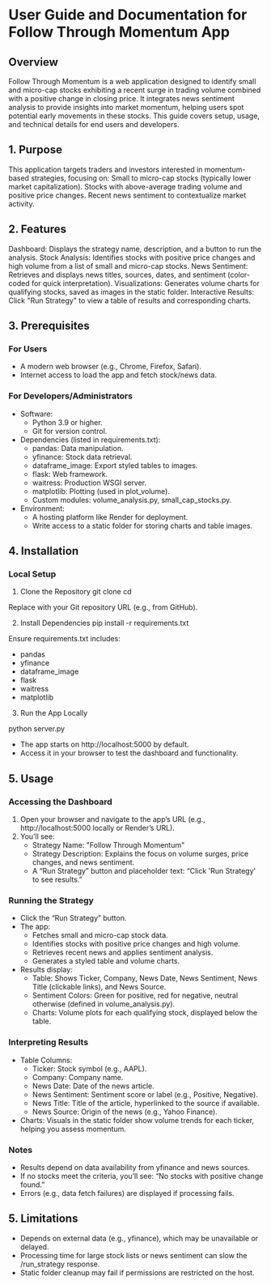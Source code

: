 # User Guide and Documentation for Follow Through Momentum App

## Overview
Follow Through Momentum is a web application designed to identify small and micro-cap stocks exhibiting a recent surge in trading volume combined with a positive change in closing price. It integrates news sentiment analysis to provide insights into market momentum, helping users spot potential early movements in these stocks. This guide covers setup, usage, and technical details for end users and developers.

## 1. Purpose
This application targets traders and investors interested in momentum-based strategies, focusing on: Small to micro-cap stocks (typically lower market capitalization). Stocks with above-average trading volume and positive price changes. Recent news sentiment to contextualize market activity.

## 2. Features
Dashboard: Displays the strategy name, description, and a button to run the analysis. Stock Analysis: Identifies stocks with positive price changes and high volume from a list of small and micro-cap stocks. News Sentiment: Retrieves and displays news titles, sources, dates, and sentiment (color-coded for quick interpretation). Visualizations: Generates volume charts for qualifying stocks, saved as images in the static folder. Interactive Results: Click "Run Strategy" to view a table of results and corresponding charts.

## 3. Prerequisites

### For Users
- A modern web browser (e.g., Chrome, Firefox, Safari).
- Internet access to load the app and fetch stock/news data.

### For Developers/Administrators
- Software:
  - Python 3.9 or higher.
  - Git for version control.
- Dependencies (listed in requirements.txt):
  - pandas: Data manipulation.
  - yfinance: Stock data retrieval.
  - dataframe_image: Export styled tables to images.
  - flask: Web framework.
  - waitress: Production WSGI server.
  - matplotlib: Plotting (used in plot_volume).
  - Custom modules: volume_analysis.py, small_cap_stocks.py.
- Environment:
  - A hosting platform like Render for deployment.
  - Write access to a static folder for storing charts and table images.

## 4. Installation

### Local Setup
1. Clone the Repository
git clone <your-repo-url>
cd <your-repo-name>

Replace <your-repo-url> with your Git repository URL (e.g., from GitHub).

2. Install Dependencies
pip install -r requirements.txt

Ensure requirements.txt includes:
- pandas
- yfinance
- dataframe_image
- flask
- waitress
- matplotlib

3. Run the App Locally

python server.py
- The app starts on http://localhost:5000 by default.
- Access it in your browser to test the dashboard and functionality.

## 5. Usage
### Accessing the Dashboard
1. Open your browser and navigate to the app’s URL (e.g., http://localhost:5000 locally or Render’s URL).
2. You’ll see:
    - Strategy Name: "Follow Through Momentum"
    - Strategy Description: Explains the focus on volume surges, price changes, and news sentiment.
    - A “Run Strategy” button and placeholder text: “Click 'Run Strategy' to see results.”

### Running the Strategy
  - Click the “Run Strategy” button.
  - The app:
    - Fetches small and micro-cap stock data.
    - Identifies stocks with positive price changes and high volume.
    - Retrieves recent news and applies sentiment analysis.
    - Generates a styled table and volume charts.
  - Results display:
      - Table: Shows Ticker, Company, News Date, News Sentiment, News Title (clickable links), and News Source.
      - Sentiment Colors: Green for positive, red for negative, neutral otherwise (defined in volume_analysis.py).
      - Charts: Volume plots for each qualifying stock, displayed below the table.

### Interpreting Results
- Table Columns:
    - Ticker: Stock symbol (e.g., AAPL).
    - Company: Company name.
    - News Date: Date of the news article.
    - News Sentiment: Sentiment score or label (e.g., Positive, Negative).
    - News Title: Title of the article, hyperlinked to the source if available.
    - News Source: Origin of the news (e.g., Yahoo Finance).
- Charts: Visuals in the static folder show volume trends for each ticker, helping you assess momentum.

### Notes
- Results depend on data availability from yfinance and news sources.
- If no stocks meet the criteria, you’ll see: “No stocks with positive change found.”
- Errors (e.g., data fetch failures) are displayed if processing fails.

## 5. Limitations
- Depends on external data (e.g., yfinance), which may be unavailable or delayed.
- Processing time for large stock lists or news sentiment can slow the /run_strategy response.
- Static folder cleanup may fail if permissions are restricted on the host.
